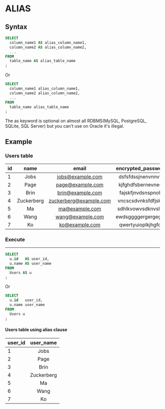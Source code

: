 # ALIAS

## Syntax

```sql
SELECT
  column_name1 AS alias_column_name1,
  column_name2 AS alias_column_name2,
  ...
FROM
  table_name AS alias_table_name
;
```
Or
```sql
SELECT
  column_name1 alias_column_name1,
  column_name2 alias_column_name2,
  ...
FROM
  table_name alias_table_name
;
```
The as keyword is optional on almost all RDBMS(MySQL, PostgreSQL, SQLite, SQL Server) but you can't use on Oracle it's illegal.

## Example

### Users table

| id | name       | email                  | encrypted_password | country |
|:---|:----------:|:----------------------:|:------------------:|:-------:|
| 1  | Jobs       | jobs@example.com       | dsfsfdssjnenvnnvfq | USA     |
| 2  | Page       | page@example.com       | kjfghdfsbernevnedr | USA     |
| 3  | Brin       | brin@example.com       | fajskfjnvdsnspnofe | USA     |
| 4  | Zuckerberg | zuckerberg@example.com | vncscsdvnksfdfjskw | USA     |
| 5  | Ma         | ma@example.com         | sdhlkvowvsdknvslvn | China   |
| 6  | Wang       | wang@example.com       | ewdsggggergergegge | China   |
| 7  | Ko         | ko@example.com         | qwertyuioplkjhgfds | Japan   |

### Execute
---

```sql
SELECT
  u.id   AS user_id,
  u.name AS user_name
FROM
  Users AS u
;
```
Or
```sql
SELECT
  u.id   user_id,
  u.name user_name
FROM
  Users u
;
```

#### Users table using alias clause

| user_id | user_name       |
|:--------|:---------------:|
| 1       | Jobs            |
| 2       | Page            |
| 3       | Brin            |
| 4       | Zuckerberg      |
| 5       | Ma              |
| 6       | Wang            |
| 7       | Ko              |
